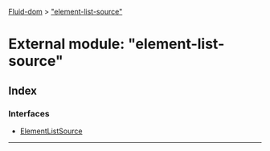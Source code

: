 [Fluid-dom](../README.md) > ["element-list-source"](../modules/_element_list_source_.md)

# External module: "element-list-source"

## Index

### Interfaces

* [ElementListSource](../interfaces/_element_list_source_.elementlistsource.md)

---

